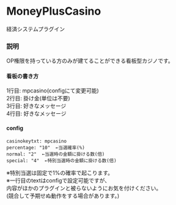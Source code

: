 # MoneyPlusCasino  
  
  
経済システムプラグイン  
  
  
  
### 説明  
  
OP権限を持っている方のみが建てることができる看板型カジノです。
  
  
#### 看板の書き方
  
  1行目: mpcasino(configにて変更可能)  
  2行目: 掛け金(単位は不要)  
  3行目: 好きなメッセージ  
  4行目: 好きなメッセージ  
  
  
#### config  
  
	casinokeytxt: mpcasino  
	percentage: "10"  ←当選確率(%)  
	normal: "2"  ←当選時の金額に掛ける数(倍)  
	special: "4"  ←特別当選時の金額に掛ける数(倍)  
  
※特別当選は固定で1%の確率で起こります。  
※一行目のtextはconfigで設定可能ですが、  
内容がほかのプラグインと被らないようにお気を付けください。  
(競合して予期せぬ動作をする場合があります。)  
